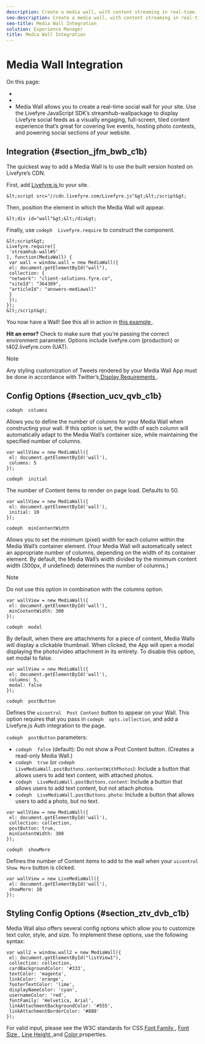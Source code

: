 ```yaml
---
description: Create a media wall, with content streaming in real-time.
seo-description: Create a media wall, with content streaming in real-time.
seo-title: Media Wall Integration
solution: Experience Manager
title: Media Wall Integration
---
```


# Media Wall Integration

On this page:

* [](#c_media_wall_integration/section_jfm_bwb_c1b)
* [](#c_media_wall_integration/section_ucv_qvb_c1b)
* [](#c_media_wall_integration/section_ztv_dvb_c1b)
Media Wall allows you to create a real-time social wall for your site. Use the Livefyre JavaScript SDK’s streamhub-wallpackage to display Livefyre social feeds as a visually engaging, full-screen, tiled content experience that’s great for covering live events, hosting photo contests, and powering social sections of your website.

## Integration {#section_jfm_bwb_c1b}

The quickest way to add a Media Wall is to use the built version hosted on Livefyre’s CDN.

First, add [ Livefyre.js ](https://github.com/Livefyre/Livefyre.js) to your site.

```
&lt;script src="//cdn.livefyre.com/Livefyre.js"&gt;&lt;/script&gt;
```
Then, position the element in which the Media Wall will appear.

```
&lt;div id="wall"&gt;&lt;/div&gt;
```
Finally, use `codeph  Livefyre.require` to construct the component.

```
&lt;script&gt; 
Livefyre.require([ 
 'streamhub-wall#5' 
], function(MediaWall) { 
 var wall = window.wall = new MediaWall({ 
 el: document.getElementById("wall"), 
 collection: { 
 "network": "client-solutions.fyre.co", 
 "siteId": "364309", 
 "articleId": "answers-mediawall" 
 } 
 }); 
}); 
&lt;/script&gt;
```
You now have a Wall! See this all in action in [ this example ](http://codepen.io/gobengo/pen/dFwDL).

**Hit an error?** Check to make sure that you’re passing the correct environment parameter. Options include livefyre.com (production) or t402.livefyre.com (UAT).

>[!NOTE]
>
>Any styling customization of Tweets rendered by your Media Wall App must be done in accordance with Twitter’s[ Display Requirements ](https://dev.twitter.com/terms/display-requirements).
## Config Options {#section_ucv_qvb_c1b}

`codeph  columns`

Allows you to define the number of columns for your Media Wall when constructing your wall. If this option is set, the width of each column will automatically adapt to the Media Wall’s container size, while maintaining the specified number of columns.

```
var wallView = new MediaWall({ 
 el: document.getElementById('wall'), 
 columns: 5 
});
```
`codeph  initial`

The number of Content items to render on page load. Defaults to 50.

```
var wallView = new MediaWall({ 
 el: document.getElementById('wall'), 
 initial: 10 
});
```
`codeph  minContentWidth`

Allows you to set the minimum (pixel) width for each column within the Media Wall’s container element. (Your Media Wall will automatically select an appropriate number of columns, depending on the width of its container element. By default, the Media Wall’s width divided by the minimum content width (300px, if undefined) determines the number of columns.)

>[!NOTE]
>
>Do not use this option in combination with the columns option.
```
var wallView = new MediaWall({ 
 el: document.getElementById('wall'), 
 minContentWidth: 300 
});
```
`codeph  modal`

By default, when there are attachments for a piece of content, Media Walls will display a clickable thumbnail. When clicked, the App will open a modal displaying the photo/video attachment in its entirety. To disable this option, set modal to false.

```
var wallView = new MediaWall({ 
 el: document.getElementById('wall'), 
 columns: 5, 
 modal: false 
});
```
`codeph  postButton`

Defines the `uicontrol  Post Content` button to appear on your Wall. This option requires that you pass in `codeph  opts.collection`, and add a Livefyre.js Auth integration to the page.

`codeph  postButton` parameters:

* `codeph  false` (default): Do not show a Post Content button. (Creates a read-only Media Wall.)
* `codeph  true` (or `codeph  LiveMediaWall.postButtons.contentWithPhotos`): Include a button that allows users to add text content, with attached photos.
* `codeph  LiveMediaWall.postButtons.content`: Include a button that allows users to add text content, but not attach photos.
* `codeph  LiveMediaWall.postButtons.photo`: Include a button that allows users to add a photo, but no text.
```
var wallView = new MediaWall({ 
 el: document.getElementById('wall'), 
 collection: collection, 
 postButton: true, 
 minContentWidth: 300 
});
```
`codeph  showMore`

Defines the number of Content items to add to the wall when your `uicontrol  Show More` button is clicked.

```
var wallView = new LiveMediaWall({ 
 el: document.getElementById('wall'), 
 showMore: 10 
});
```
## Styling Config Options {#section_ztv_dvb_c1b}

Media Wall also offers several config options which allow you to customize text color, style, and size. To implement these options, use the following syntax:

```
var wall2 = window.wall2 = new MediaWall({ 
 el: document.getElementById("listView1"), 
 collection: collection, 
 cardBackgroundColor: '#333', 
 textColor: 'magenta', 
 linkColor: 'orange', 
 footerTextColor: 'lime', 
 displayNameColor: 'cyan', 
 usernameColor: 'red', 
 fontFamily: 'Helvetica, Arial', 
 linkAttachmentBackgroundColor: '#555', 
 linkAttachmentBorderColor: '#888' 
}); 

```
For valid input, please see the W3C standards for CSS [ Font Family ](http://www.w3.org/TR/CSS2/fonts.html#propdef-font-family), [ Font Size ](http://www.w3.org/TR/CSS2/fonts.html#font-size-props), [ Line Height, ](http://www.w3.org/TR/CSS2/visudet.html#propdef-line-height) and [ Color ](http://www.w3.org/TR/css3-color/#colorunits) properties.

